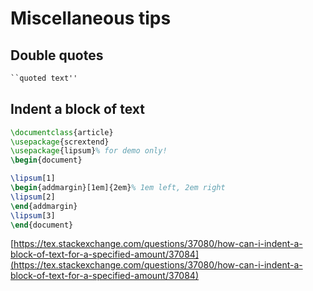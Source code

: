 # Miscellaneous tips

## Double quotes

```latex
``quoted text''
```

## Indent a block of text

```latex
\documentclass{article}
\usepackage{scrextend}
\usepackage{lipsum}% for demo only!
\begin{document}

\lipsum[1]
\begin{addmargin}[1em]{2em}% 1em left, 2em right
\lipsum[2]
\end{addmargin}
\lipsum[3]
\end{document}
```

[https://tex.stackexchange.com/questions/37080/how-can-i-indent-a-block-of-text-for-a-specified-amount/37084](https://tex.stackexchange.com/questions/37080/how-can-i-indent-a-block-of-text-for-a-specified-amount/37084)

